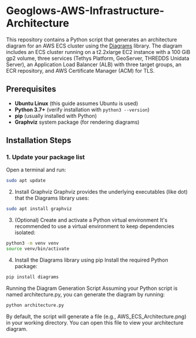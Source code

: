 # Geoglows-AWS-Infrastructure-Architecture


This repository contains a Python script that generates an architecture diagram for an AWS ECS cluster using the [Diagrams](https://diagrams.mingrammer.com/) library. The diagram includes an ECS cluster running on a t2.2xlarge EC2 instance with a 100 GiB gp2 volume, three services (Tethys Platform, GeoServer, THREDDS Unidata Server), an Application Load Balancer (ALB) with three target groups, an ECR repository, and AWS Certificate Manager (ACM) for TLS.

## Prerequisites

- **Ubuntu Linux** (this guide assumes Ubuntu is used)
- **Python 3.7+** (verify installation with `python3 --version`)
- **pip** (usually installed with Python)
- **Graphviz** system package (for rendering diagrams)

## Installation Steps

### 1. Update your package list

Open a terminal and run:
```bash
sudo apt update

```
2. Install Graphviz
Graphviz provides the underlying executables (like dot) that the Diagrams library uses:

```bash
sudo apt install graphviz
```
3. (Optional) Create and activate a Python virtual environment
It's recommended to use a virtual environment to keep dependencies isolated:

```bash
python3 -m venv venv
source venv/bin/activate
```

4. Install the Diagrams library using pip
Install the required Python package:

```bash
pip install diagrams
```
Running the Diagram Generation Script
Assuming your Python script is named architecture.py, you can generate the diagram by running:

```bash
python architecture.py
```
By default, the script will generate a file (e.g., AWS_ECS_Architecture.png) in your working directory. You can open this file to view your architecture diagram.